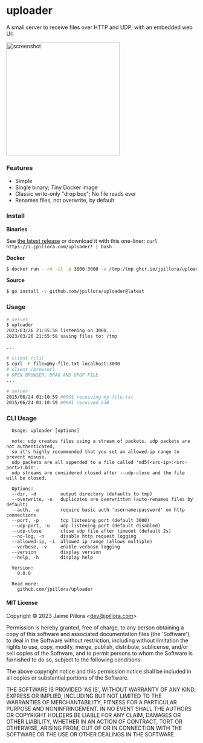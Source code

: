 # uploader

A small server to receive files over HTTP and UDP, with an embedded web UI:

<img width="300px" alt="screenshot" src="https://user-images.githubusercontent.com/633843/227771230-347164e2-61d6-4e00-a4a2-e0662a5d5dbf.png" />

### Features

* Simple
* Single binary; Tiny Docker image
* Classic write-only "drop box"; No file reads ever
* Renames files, not overwrite, by default

### Install

**Binaries**

See [the latest release](https://github.com/jpillora/uploader/releases/latest) or download it with this one-liner: `curl https://i.jpillora.com/uploader! | bash`

**Docker**

``` sh
$ docker run --rm -it -p 3000:3000 -v /tmp:/tmp ghcr.io/jpillora/uploader
```

**Source**

``` sh
$ go install -v github.com/jpillora/uploader@latest
```

### Usage

```sh
# server
$ uploader
2023/03/26 21:55:58 listening on 3000...
2023/03/26 21:55:58 saving files to: /tmp

...

# client (cli)
$ curl -F file=@my-file.txt localhost:3000
# client (browser)
# OPEN BROWSER, DRAG AND DROP FILE
...

# server
2015/06/24 01:10:59 #0001 receiving my-file.txt
2015/06/24 01:10:59 #0001 received 53B
```

### CLI Usage

```
  Usage: uploader [options]

  note: udp creates files using a stream of packets. udp packets are not authenticated,
  so it's highly recommended that you set an allowed-ip range to prevent misuse.
  udp packets are all appended to a file called 'md5(<src-ip>:<src-port>).bin'.
  udp streams are considered closed after --udp-close and the file will be closed.

  Options:
  --dir, -d         output directory (defaults to tmp)
  --overwrite, -o   duplicates are overwritten (auto-renames files by default)
  --auth, -a        require basic auth 'username:password' on http connections
  --port, -p        tcp listening port (default 3000)
  --udp-port, -u    udp listening port (default disabled)
  --udp-close       close udp file after timeout (default 2s)
  --no-log, -n      disable http request logging
  --allowed-ip, -i  allowed ip range (allows multiple)
  --verbose, -v     enable verbose logging
  --version         display version
  --help, -h        display help

  Version:
    0.0.0

  Read more:
    github.com/jpillora/uploader
```

#### MIT License

Copyright © 2023 Jaime Pillora &lt;dev@jpillora.com&gt;

Permission is hereby granted, free of charge, to any person obtaining
a copy of this software and associated documentation files (the
'Software'), to deal in the Software without restriction, including
without limitation the rights to use, copy, modify, merge, publish,
distribute, sublicense, and/or sell copies of the Software, and to
permit persons to whom the Software is furnished to do so, subject to
the following conditions:

The above copyright notice and this permission notice shall be
included in all copies or substantial portions of the Software.

THE SOFTWARE IS PROVIDED 'AS IS', WITHOUT WARRANTY OF ANY KIND,
EXPRESS OR IMPLIED, INCLUDING BUT NOT LIMITED TO THE WARRANTIES OF
MERCHANTABILITY, FITNESS FOR A PARTICULAR PURPOSE AND NONINFRINGEMENT.
IN NO EVENT SHALL THE AUTHORS OR COPYRIGHT HOLDERS BE LIABLE FOR ANY
CLAIM, DAMAGES OR OTHER LIABILITY, WHETHER IN AN ACTION OF CONTRACT,
TORT OR OTHERWISE, ARISING FROM, OUT OF OR IN CONNECTION WITH THE
SOFTWARE OR THE USE OR OTHER DEALINGS IN THE SOFTWARE.
